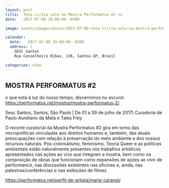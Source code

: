 ```yaml
---
layout: post
title:  Teta Lirica solo na Mostra Performatus #2 no
date:   2017-07-08 19:00:00 -0300

image: assets/images/posts/2017-07-08-teta-lirica-solo-na-mostra-performatus-2-no-sesc-santos.jpg

calendar:
  date:   2017-07-08 19:00:00 -0300
  address: |
    SESC Santos
    Rua Conselheiro Ribas, 136, Santos-SP, Brasil

categories: show
---
```


MOSTRA PERFORMATUS #2
---------------------

o que está à luz do nosso tempo, discernimos no escuro\\
https://performatus.net/mostra/mostra-performatus-2/

Sesc Santos, Santos, São Paulo | De 01 a 09 de julho de 2017\\
Curadoria de Paulo Aureliano da Mata e Tales Frey

O recorte curatorial da Mostra Performatus #2 gira em torno das micropolíticas
vinculadas aos direitos humanos e, também, das atuais preocupações com relação
à preservação do meio ambiente e dos nossos recursos naturais.
Pós-colonialismo, feminismo, Teoria Queer e as políticas ambientais estão
naturalmente presentes nos trabalhos artísticos apresentados nas ações ao vivo
que integram a mostra, bem como na composição de obras que funcionam como
expansões de ações ao vivo de performance, nas discussões existentes nas
oficinas e, ainda, nas palestras/conferências e nas exibições de filmes

https://performatus.net/perfil-de-artista/marie-carangi/
